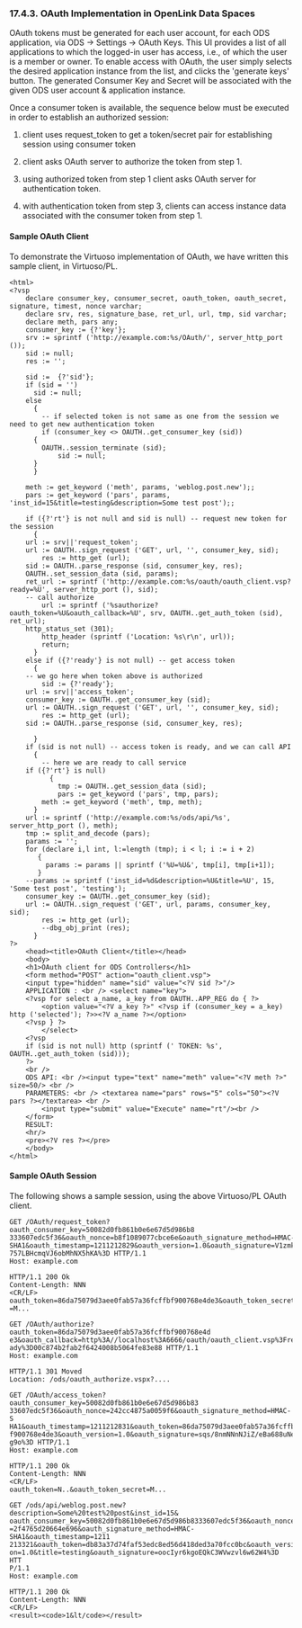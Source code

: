 <div>

<div>

<div>

<div>

### 17.4.3. OAuth Implementation in OpenLink Data Spaces

</div>

</div>

</div>

OAuth tokens must be generated for each user account, for each ODS
application, via ODS -\> Settings -\> OAuth Keys. This UI provides a
list of all applications to which the logged-in user has access, i.e.,
of which the user is a member or owner. To enable access with OAuth, the
user simply selects the desired application instance from the list, and
clicks the 'generate keys' button. The generated Consumer Key and Secret
will be associated with the given ODS user account & application
instance.

Once a consumer token is available, the sequence below must be executed
in order to establish an authorized session:

<div>

1.  client uses request_token to get a token/secret pair for
    establishing session using consumer token

2.  client asks OAuth server to authorize the token from step 1.

3.  using authorized token from step 1 client asks OAuth server for
    authentication token.

4.  with authentication token from step 3, clients can access instance
    data associated with the consumer token from step 1.

</div>

<div>

<div>

<div>

<div>

#### Sample OAuth Client

</div>

</div>

</div>

To demonstrate the Virtuoso implementation of OAuth, we have written
this sample client, in Virtuoso/PL.

``` programlisting
<html>
<?vsp
    declare consumer_key, consumer_secret, oauth_token, oauth_secret, signature, timest, nonce varchar;
    declare srv, res, signature_base, ret_url, url, tmp, sid varchar;
    declare meth, pars any;
    consumer_key := {?'key'};
    srv := sprintf ('http://example.com:%s/OAuth/', server_http_port ());
    sid := null;
    res := '';

    sid :=  {?'sid'};
    if (sid = '')
      sid := null;
    else
      {
        -- if selected token is not same as one from the session we need to get new authentication token
        if (consumer_key <> OAUTH..get_consumer_key (sid))
      {
        OAUTH..session_terminate (sid);
            sid := null;
      }
      }

    meth := get_keyword ('meth', params, 'weblog.post.new');;
    pars := get_keyword ('pars', params, 'inst_id=15&title=testing&description=Some test post');;

    if ({?'rt'} is not null and sid is null) -- request new token for the session
      {
    url := srv||'request_token';
    url := OAUTH..sign_request ('GET', url, '', consumer_key, sid);
        res := http_get (url);
    sid := OAUTH..parse_response (sid, consumer_key, res);
    OAUTH..set_session_data (sid, params);
    ret_url := sprintf ('http://example.com:%s/oauth/oauth_client.vsp?ready=%U', server_http_port (), sid);
    -- call authorize
        url := sprintf ('%sauthorize?oauth_token=%U&oauth_callback=%U', srv, OAUTH..get_auth_token (sid), ret_url);
    http_status_set (301);
        http_header (sprintf ('Location: %s\r\n', url));
        return;
      }
    else if ({?'ready'} is not null) -- get access token
      {
    -- we go here when token above is authorized
        sid := {?'ready'};
    url := srv||'access_token';
    consumer_key := OAUTH..get_consumer_key (sid);
    url := OAUTH..sign_request ('GET', url, '', consumer_key, sid);
        res := http_get (url);
    sid := OAUTH..parse_response (sid, consumer_key, res);

      }
    if (sid is not null) -- access token is ready, and we can call API
      {
        -- here we are ready to call service
    if ({?'rt'} is null)
          {
            tmp := OAUTH..get_session_data (sid);
            pars := get_keyword ('pars', tmp, pars);
        meth := get_keyword ('meth', tmp, meth);
      }
    url := sprintf ('http://example.com:%s/ods/api/%s', server_http_port (), meth);
    tmp := split_and_decode (pars);
    params := '';
    for (declare i,l int, l:=length (tmp); i < l; i := i + 2)
       {
         params := params || sprintf ('%U=%U&', tmp[i], tmp[i+1]);
       }
    --params := sprintf ('inst_id=%d&description=%U&title=%U', 15, 'Some test post', 'testing');
    consumer_key := OAUTH..get_consumer_key (sid);
    url := OAUTH..sign_request ('GET', url, params, consumer_key, sid);
        res := http_get (url);
        --dbg_obj_print (res);
      }
?>
    <head><title>OAuth Client</title></head>
    <body>
    <h1>OAuth client for ODS Controllers</h1>
    <form method="POST" action="oauth_client.vsp">
    <input type="hidden" name="sid" value="<?V sid ?>"/>
    APPLICATION : <br /> <select name="key">
    <?vsp for select a_name, a_key from OAUTH..APP_REG do { ?>
        <option value="<?V a_key ?>" <?vsp if (consumer_key = a_key) http ('selected'); ?>><?V a_name ?></option>
    <?vsp } ?>
        </select>
    <?vsp
    if (sid is not null) http (sprintf (' TOKEN: %s', OAUTH..get_auth_token (sid)));
    ?>
    <br />
    ODS API: <br /><input type="text" name="meth" value="<?V meth ?>" size=50/> <br />
    PARAMETERS: <br /> <textarea name="pars" rows="5" cols="50"><?V pars ?></textarea> <br />
        <input type="submit" value="Execute" name="rt"/><br />
    </form>
    RESULT:
    <hr/>
    <pre><?V res ?></pre>
    </body>
</html>
```

</div>

<div>

<div>

<div>

<div>

#### Sample OAuth Session

</div>

</div>

</div>

The following shows a sample session, using the above Virtuoso/PL OAuth
client.

``` programlisting
GET /OAuth/request_token?oauth_consumer_key=50082d0fb861b0e6e67d5d986b8
333607edc5f36&oauth_nonce=b8f1089077cbce6e&oauth_signature_method=HMAC-
SHA1&oauth_timestamp=1211212829&oauth_version=1.0&oauth_signature=V1zmk
757LBHcmqVJ6obMhNX5hKA%3D HTTP/1.1
Host: example.com

HTTP/1.1 200 Ok
Content-Length: NNN
<CR/LF>
oauth_token=86da75079d3aee0fab57a36fcffbf900768e4de3&oauth_token_secret
=M...
```

``` programlisting
GET /OAuth/authorize?oauth_token=86da75079d3aee0fab57a36fcffbf900768e4d
e3&oauth_callback=http%3A//localhost%3A6666/oauth/oauth_client.vsp%3Fre
ady%3D00c874b2fab2f6424008b5064fe83e88 HTTP/1.1
Host: example.com

HTTP/1.1 301 Moved
Location: /ods/oauth_authorize.vspx?....
```

``` programlisting
GET /OAuth/access_token?oauth_consumer_key=50082d0fb861b0e6e67d5d986b83
33607edc5f36&oauth_nonce=242cc4875a0059f6&oauth_signature_method=HMAC-S
HA1&oauth_timestamp=1211212831&oauth_token=86da75079d3aee0fab57a36fcffb
f900768e4de3&oauth_version=1.0&oauth_signature=sqs/8nmNNnNJiZ/eBa688uNe
g9o%3D HTTP/1.1
Host: example.com

HTTP/1.1 200 Ok
Content-Length: NNN
<CR/LF>
oauth_token=N..&oauth_token_secret=M...
```

``` programlisting
GET /ods/api/weblog.post.new?description=Some%20test%20post&inst_id=15&
oauth_consumer_key=50082d0fb861b0e6e67d5d986b8333607edc5f36&oauth_nonce
=2f4765d20664e696&oauth_signature_method=HMAC-SHA1&oauth_timestamp=1211
213321&oauth_token=db83a37d74faf53edc8ed56d418ded3a70fcc0bc&oauth_versi
on=1.0&title=testing&oauth_signature=oocIyr6kgoEQkC3WVwzvl6w62W4%3D HTT
P/1.1
Host: example.com

HTTP/1.1 200 Ok
Content-Length: NNN
<CR/LF>
<result><code>1&lt/code></result>
```

</div>

</div>
